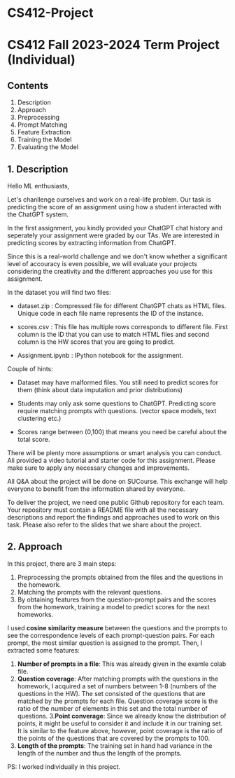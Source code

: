 # CS412-Project

# CS412 Fall 2023-2024 Term Project (Individual)

## Contents
  1. Description
  2. Approach
  3. Preprocessing
  4. Prompt Matching
  5. Feature Extraction
  6. Training the Model
  7. Evaluating the Model



## 1. Description
Hello ML enthusiasts,

Let's chanllenge ourselves and work on a real-life problem. Our task is predicting the score of an assignment using how a student interacted with the ChatGPT system. 

In the first assignment, you kindly provided your ChatGPT chat history and seperately your assignment were graded by our TAs. We are interested in predicting scores by extracting information from ChatGPT. 

Since this is a real-world challenge and we don't know whether a significant level of accouracy is even possible, we will evaluate your projects considering the creativity and the different approaches you use for this assignment. 



In the dataset you will find two files:

- dataset.zip : Compressed file for different ChatGPT chats as HTML files. Unique code in each file name represents the ID of the instance. 

- scores.csv : This file has multiple rows corresponds to different file. First column is the ID that you can use to match HTML files and second column is the HW scores that you are going to predict.

- Assignment.ipynb : IPython notebook for the assignment.



Couple of hints:

- Dataset may have malformed files. You still need to predict scores for them (think about data imputation and prior distributions)

- Students may only ask some questions to ChatGPT. Predicting score require matching prompts with questions. (vector space models, text clustering etc.) 

- Scores range between (0,100) that means you need be careful about the total score.



There will be plenty more assumptions or smart analysis you can conduct. Ali provided a video tutorial and starter code for this assignment. Please make sure to apply any necessary changes and improvements.

All Q&A about the project will be done on SUCourse. This exchange will help everyone to benefit from the information shared by everyone. 

To deliver the project, we need one public Github repository for each team. Your repository must contain a README file with all the necessary descriptions and report the findings and approaches used to work on this task. Please also refer to the slides that we share about the project.


## 2. Approach

In this project, there are 3 main steps:
  1. Preprocessing the prompts obtained from the files and the questions in the homework.
  2. Matching the prompts with the relevant questions.
  3. By obtaining features from the question-prompt pairs and the scores from the homework, training a model to predict scores for the next homeworks.

I used **cosine similarity measure** between the questions and the prompts to see the correspondence levels of each prompt-question pairs. For each prompt, the most similar question is assigned to the prompt. Then, I extracted some features:

  1. **Number of prompts in a file**: This was already given in the examle colab file.
  2. **Question coverage**: After matching prompts with the questions in the homework, I acquired a set of numbers between 1-8 (numbers of the questions in the HW). The set consisted of the questions that are matched by the prompts for each file. Question coverage score is the ratio of the number of elements in this set and the total number of questions.
  3.**Point converage**: Since we already know the distribution of points, it might be useful to consider it and include it in our training set. It is similar to the feature above, however, point coverage is the ratio of the points of the questions that are covered by the prompts to 100.
  4. **Length of the prompts**: The training set in hand had variance in the length of the number and thus the length of the prompts. 
 
PS: I worked individually in this project.

